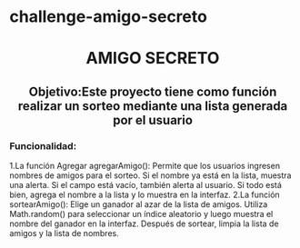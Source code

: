 # challenge-amigo-secreto
<h1 align="center"> AMIGO SECRETO </h1>

<h2 align="center">  Objetivo:Este proyecto tiene como función realizar un sorteo mediante una lista generada por el usuario </h2> 
<h3 aling="lefth">Funcionalidad:</h3>
1.La función Agregar agregarAmigo(): 
Permite que los usuarios ingresen nombres de amigos para el sorteo. Si el nombre ya está en la lista, muestra una alerta. Si el campo está vacío, también alerta al usuario. Si todo está bien, agrega el nombre a la lista y lo muestra en la interfaz.
2.La función sortearAmigo():
Elige un ganador al azar de la lista de amigos. Utiliza
Math.random()
para seleccionar un índice aleatorio y luego muestra el nombre del ganador en la interfaz. Después de sortear, limpia la lista de amigos y la lista de nombres.















